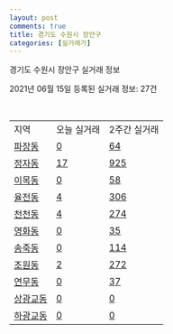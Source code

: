 ```yaml
---
layout: post
comments: true
title: 경기도 수원시 장안구
categories: [실거래가]
---
```


경기도 수원시 장안구 실거래 정보

2021년 06월 15일 등록된 실거래 정보: 27건

<script type="text/javascript">
  google.charts.load('current', {'packages':['corechart']});
  google.charts.setOnLoadCallback(drawChart);

  function drawChart() {
    var data = google.visualization.arrayToDataTable([['거래일', '매매', '전월세', '전매'], ['2021-02', 339, 202, 2], ['2021-03', 345, 227, 2], ['2021-04', 283, 167, 6], ['2021-05', 304, 139, 2], ['2021-06', 18, 49, 0]]);

    var options = {
      title: '최근 유형별 거래량 추이',
      legend: { position: 'bottom' }
    };

    var chart = new google.visualization.LineChart(document.getElementById('columnchart_material'));
    chart.draw(data, (options));
  }
</script>

<div id="columnchart_material" style="width: 450px; margin-left: -35px"></div>
<br>
<table class="sortable">
  <tr>
    <td>지역</td>
    <td>오늘 실거래</td>
    <td>2주간 실거래</td>
  </tr>

  
  <tr class="item">
    <td><a href="4111112900.html">파장동</a></td>
    <td><a href="4111112900.html">0</a></td>
    <td><a href="4111112900.html">64</a></td>
  </tr>
    

  <tr class="item">
    <td><a href="4111113000.html">정자동</a></td>
    <td><a href="4111113000.html">17</a></td>
    <td><a href="4111113000.html">925</a></td>
  </tr>
    

  <tr class="item">
    <td><a href="4111113100.html">이목동</a></td>
    <td><a href="4111113100.html">0</a></td>
    <td><a href="4111113100.html">58</a></td>
  </tr>
    

  <tr class="item">
    <td><a href="4111113200.html">율전동</a></td>
    <td><a href="4111113200.html">4</a></td>
    <td><a href="4111113200.html">306</a></td>
  </tr>
    

  <tr class="item">
    <td><a href="4111113300.html">천천동</a></td>
    <td><a href="4111113300.html">4</a></td>
    <td><a href="4111113300.html">274</a></td>
  </tr>
    

  <tr class="item">
    <td><a href="4111113400.html">영화동</a></td>
    <td><a href="4111113400.html">0</a></td>
    <td><a href="4111113400.html">35</a></td>
  </tr>
    

  <tr class="item">
    <td><a href="4111113500.html">송죽동</a></td>
    <td><a href="4111113500.html">0</a></td>
    <td><a href="4111113500.html">114</a></td>
  </tr>
    

  <tr class="item">
    <td><a href="4111113600.html">조원동</a></td>
    <td><a href="4111113600.html">2</a></td>
    <td><a href="4111113600.html">272</a></td>
  </tr>
    

  <tr class="item">
    <td><a href="4111113700.html">연무동</a></td>
    <td><a href="4111113700.html">0</a></td>
    <td><a href="4111113700.html">37</a></td>
  </tr>
    

  <tr class="item">
    <td><a href="4111113800.html">상광교동</a></td>
    <td><a href="4111113800.html">0</a></td>
    <td><a href="4111113800.html">0</a></td>
  </tr>
    

  <tr class="item">
    <td><a href="4111113900.html">하광교동</a></td>
    <td><a href="4111113900.html">0</a></td>
    <td><a href="4111113900.html">0</a></td>
  </tr>
    


</table>


    